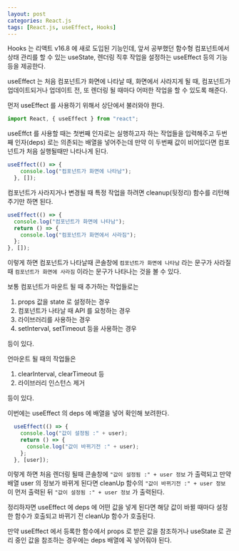```yaml
---
layout: post
categories: React.js
tags: [React.js, useEffect, Hooks]
---
```

Hooks 는 리액트 v16.8 에 새로 도입된 기능인데, 앞서 공부했던 함수형 컴포넌트에서 상태 관리를 할 수 있는 useState, 렌더링 직후 작업을 설정하는 useEffect 등의 기능등을 제공한다.

useEffect 는 처음 컴포넌트가 화면에 나타날 때, 화면에서 사라지게 될 때, 컴포넌트가 업데이트되거나 업데이트 전, 또 렌더링 될 때마다 어떠한 작업을 할 수 있도록 해준다.

먼저 useEffect 를 사용하기 위해서 상단에서 불러와야 한다.

```javascript
import React, { useEffect } from "react";
```

useEffct 를 사용할 때는 첫번째 인자로는 실행하고자 하는 작업들을 입력해주고 두번째 인자(deps) 로는 의존되는 배열을 넣어주는데 만약 이 두번째 값이 비어있다면 컴포넌트가 처음 실행될때만 나타나게 된다.

```javascript
useEffect(() => {
    console.log("컴포넌트가 화면에 나타남");
  }, []);
```

컴포넌트가 사라지거나 변경될 때 특정 작업을 하려면 cleanup(뒷정리) 함수를 리턴해주기만 하면 된다.

```javascript
useEffect(() => {
  console.log("컴포넌트가 화면에 나타남");
  return () => {
    console.log("컴포넌트가 화면에서 사라짐");
  };
}, []);
```

이렇게 하면 컴포넌트가 나타날때 콘솔창에 `컴포넌트가 화면에 나타남` 라는 문구가 사라질 때 `컴포넌트가 화면에 사라짐` 이라는 문구가 나타나는 것을 볼 수 있다.

보통 컴포넌트가 마운트 될 때 추가하는 작업들로는
  
  1. props 값을 state 로 설정하는 경우
  2. 컴포넌트가 나타날 때 API 를 요청하는 경우
  3. 라이브러리를 사용하는 경우
  4. setInterval, setTimeout 등을 사용하는 경우

등이 있다.

언마운트 될 때의 작업들은

  1. clearInterval, clearTimeout 등
  2. 라이브러리 인스턴스 제거

등이 있다.

이번에는 useEffect 의 deps 에 배열을 넣어 확인해 보려한다.

```javascript
  useEffect(() => {
    console.log("값이 설정됨 :" + user);
    return () => {
      console.log("값이 바뀌기전 :" + user);
    };
  }, [user]);
```

이렇게 하면 처음 렌더링 될때 콘솔창에 `"값이 설정됨 :" + user 정보` 가 출력되고 만약 배열 user 의 정보가 바뀌게 된다면 cleanUp 함수의 `"값이 바뀌기전 :" + user 정보` 이 먼저 출력된 뒤 `"값이 설정됨 :" + user 정보` 가 출력된다.

정리하자면 useEffect 에 deps 에 어떤 값을 넣게 된다면 해당 값이 바뀔 때마다 설정한 함수가 호출되고 바뀌기 전 cleanUp 함수가 호출된다.

만약 useEffect 에서 등록한 함수에서 props 로 받은 값을 참조하거나 useState 로 관리 중인 값을 참조하는 경우에는 deps 배열에 꼭 넣어줘야 된다. 